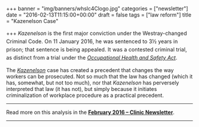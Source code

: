 +++
banner = "img/banners/whslc4Clogo.jpg"
categories = ["newsletter"]
date = "2016-02-13T11:15:00+00:00"
draft = false
tags = ["law reform"]
title = "Kazenelson Case"

+++
_Kazenelson_ <span style="line-height: 1.58; letter-spacing: 0.01em;">is the first major conviction under the Westray-changed Criminal Code. On 11 January 2016, he was sentenced to 3½ years in prison; that sentence is being appealed. It was a contested criminal trial, as distinct from a trial under the</span> [_Occupational Health and Safety Act_](https://www.ontario.ca/laws/statute/90o01)<span style="line-height: 1.58; letter-spacing: 0.01em;">.</span>  

The [_Kazenelson_](http://www.canlii.org/en/on/onsc/doc/2015/2015onsc3639/2015onsc3639.pdf) case has created a precedent that changes the way workers can be prosecuted. Not so much that the law has changed (which it has, somewhat, but not too much), nor that _Kazenelson_ has perversely interpreted that law (it has not), but simply because it initiates criminalization of workplace procedure as a practical precedent.

* * *

Read more on this analysis in the [**February 2016 – Clinic Newsletter**](https://s3.amazonaws.com/newsletter.workers-safety.ca/newsletters/2016+02/2016+02.+Vol.24.+No.1+.pdf).

* * *